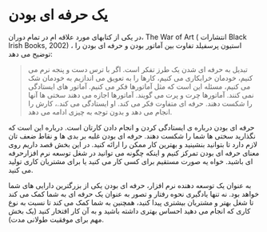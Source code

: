 # یک حرفه ای بودن

در یکی از کتابهای مورد علاقه ام در تمام دوران، The War of Art ( انتشارات Black Irish Books, 2002) ، استیون پرسفیلد تفاوت بین آماتور بودن و حرفه ای بودن را توضیح می دهد:

> تبدیل به حرفه ای شدن یک طرز تفکر است. اگر با ترس دست و پنجه نرم می کنیم، خودمان خرابکاری می کنیم، کارها را به تعویق می اندازیم به خودمان شک می کنیم، مسئله این است که مثل آماتورها فکر می کنیم. آماتور های ایستادگی نمی کنند. آماتورها چرت و پرت می گویند. آماتورها اجازه می دهند سختی ها آنها را شکست دهند. حرفه ای متفاوت فکر می کند. او ایستادگی می کند.، کارش را انجام می دهد و بدون توجه به چیزی ادامه می دهد.

حرفه ای بودن درباره ی ایستادگی کردن و انجام دادن کارتان است. درباره این است که نگذارید سختی ها شما را شکست دهند. حرفه ای بودن غلبه بر بدی ها و نقاط ضعف تان لازم دارد تا بتوانید بنشینید و بهترین کار ممکن را ارائه کنید.
در این بخش قصد داریم روی معنای حرفه ای بودن تمرکز کنیم و اینکه چگونه می توانید در شغل توسعه نرم افزارحرفه ای باشید. خواه یه صورت مستقیم برای کسی کار می کنید یا برای مشتریان کاری تولید می کنید.



به عنوان یک توسعه دهنده نرم افزار، حرفه ای بودن یکی از بزرگترین دارایی های شما خواهد بود. نه تنها یادگیری نحوه رفتار و تصور به عنوان یک حرفه ای به شما کمک می کند تا شغل بهتر و مشتریان بیشتری پیدا کنید، همچنین به شما کمک می کند تا نسبت به نوع کاری که انجام می دهید احساس بهتری داشته باشید و به آن کار افتخار کنید (یک بخش مهم برای موفقیت طولانی مدت). 